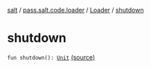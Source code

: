 [salt](../../index.md) / [pass.salt.code.loader](../index.md) / [Loader](index.md) / [shutdown](./shutdown.md)

# shutdown

`fun shutdown(): `[`Unit`](https://kotlinlang.org/api/latest/jvm/stdlib/kotlin/-unit/index.html) [(source)](https://github.com/kurbaniec-tgm/salt/tree/master/code/loader/Loader.kt#L83)